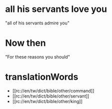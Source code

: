 # all his servants love you

"all of his servants admire you"

# Now then

"For these reasons you should"

# translationWords

* [[rc://en/tw/dict/bible/other/command]]
* [[rc://en/tw/dict/bible/other/servant]]
* [[rc://en/tw/dict/bible/other/king]]